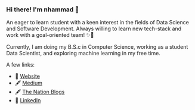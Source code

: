 ### Hi there! I'm nhammad 👋

An eager to learn student with a keen interest in the fields of Data Science and Software Development. Always willing to learn new tech-stack and work with a goal-oriented team! ✨🌟

Currently, I am doing my B.S.c in Computer Science, working as a student Data Scientist, and exploring machine learning in my free time.

A few links:
- 🚀 [Website](https://nhammad.github.io/)
- 🖋️ [Medium](https://medium.com/@dementorwriter)
- 🖋️ [The Nation Blogs](https://nation.com.pk/blogger/neeha-hammad)
- 📜 [LinkedIn](https://www.linkedin.com/in/neehahammad/)

<!--
**nhammad/nhammad** is a ✨ _special_ ✨ repository because its `README.md` (this file) appears on your GitHub profile.

Here are some ideas to get you started:

- 🔭 I’m currently working on ...
- 🌱 I’m currently learning ...
- 👯 I’m looking to collaborate on ...
- 🤔 I’m looking for help with ...
- 💬 Ask me about ...
- 📫 How to reach me: ...
- 😄 Pronouns: ...
- ⚡ Fun fact: ...
-->
